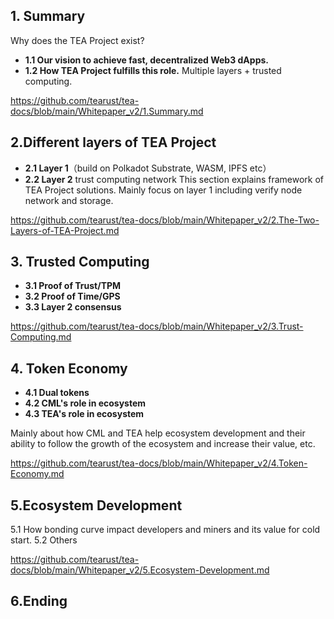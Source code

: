 ## 1. Summary
Why does the TEA Project exist?

- **1.1 Our vision to achieve fast, decentralized Web3 dApps.**
- **1.2 How TEA Project fulfills this role.** Multiple layers + trusted computing.

https://github.com/tearust/tea-docs/blob/main/Whitepaper_v2/1.Summary.md

## 2.Different layers of TEA Project

- **2.1 Layer 1**（build on Polkadot Substrate, WASM, IPFS etc）
- **2.2 Layer 2** trust computing network
This section explains framework of TEA Project solutions. Mainly focus on layer 1 including verify node network and storage.

https://github.com/tearust/tea-docs/blob/main/Whitepaper_v2/2.The-Two-Layers-of-TEA-Project.md

## 3. Trusted Computing

- **3.1 Proof of Trust/TPM**
- **3.2 Proof of Time/GPS**
- **3.3 Layer 2 consensus**

https://github.com/tearust/tea-docs/blob/main/Whitepaper_v2/3.Trust-Computing.md

## 4. Token Economy
- **4.1 Dual tokens**
- **4.2 CML's role in ecosystem**
- **4.3 TEA's role in ecosystem**

Mainly about how CML and TEA help ecosystem development and their ability to follow the growth of the ecosystem and increase their value, etc.

https://github.com/tearust/tea-docs/blob/main/Whitepaper_v2/4.Token-Economy.md

## 5.Ecosystem Development
5.1 How bonding curve impact developers and miners and its value for cold start.
5.2 Others

https://github.com/tearust/tea-docs/blob/main/Whitepaper_v2/5.Ecosystem-Development.md

## 6.Ending

